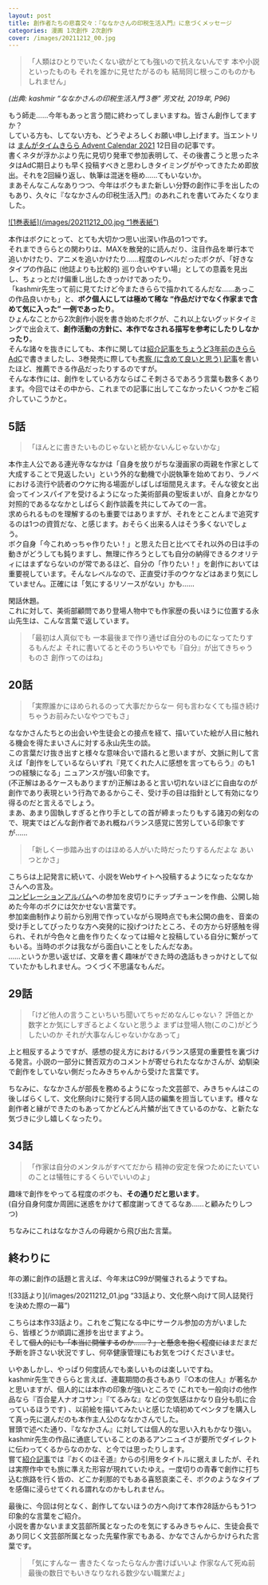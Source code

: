 ```yaml
---
layout: post
title: 創作者たちの悲喜交々：『ななかさんの印税生活入門』に息づくメッセージ
categories: 漫画 1次創作 2次創作
cover: /images/20211212_00.jpg
---
```


> 「人類はひとりでいたくない欲がとても強いので抗えないんです 本や小説といったものも それを誰かに見せたがるのも 結局同じ根っこのものかもしれません」

*(出典: kashmir “ななかさんの印税生活入門 3巻” 芳文社, 2019年, P96)*

もう師走……今年もあっと言う間に終わってしまいますね。皆さん創作してますか？  
している方も、してない方も、どうぞよろしくお願い申し上げます。当エントリは [まんがタイムきらら Advent Calendar 2021][Ref1] 12日目の記事です。  
書くネタが浮かぶより先に見切り発車で参加表明して、その後書こうと思ったネタはAdC期日よりも早く投稿すべきと思わしきタイミングがやってきたため即放出。それを2回繰り返し、執筆は混迷を極め……てもいないか。  
まあそんなこんなありつつ、今年はボクもまた新しい分野の創作に手を出したのもあり、久々に『ななかさんの印税生活入門』のあれこれを書いてみたくなりました。

[![1巻表紙](/images/20211212_00.jpg “1巻表紙”)][QTD0]

本作はボクにとって、とても大切かつ思い出深い作品の1つです。  
それまできららとの関わりは、MAXを散発的に読んだり、注目作品を単行本で追いかけたり、アニメを追いかけたり……程度のレベルだったボクが、「好きなタイプの作品に (他誌よりも比較的) 巡り合いやすい場」としての意義を見出し、ちょっとだけ偏重し出したきっかけであったり。  
「kashmir先生って前に見てたけど今またきららで描かれてるんだな……あっこの作品良いかも」と、**ボク個人にしては極めて稀な “作品だけでなく作家まで含めて気に入った” 一例であったり**。  
ひょんなことから2次創作小説を書き始めたボクが、これ以上ないグッドタイミングで出会えて、**創作活動の方針に、本作でなされる描写を参考にしたりしなかったり**。  
そんな諸々を抜きにしても、本作に関しては[紹介記事を][Ref2][ちょうど3年前のきららAdC][Ref3]で書きましたし、3巻発売に際しても[考察 (に含めて良いと思う) 記事][Ref4]を書いたほど、推薦できる作品だったりするのですが。  
そんな本作には、創作をしている方ならばこそ刺さるであろう言葉も数多くあります。今回ではその中から、これまでの記事に出してこなかったいくつかをご紹介していこうかと。

## 5話

>「ほんとに書きたいものじゃないと続かないんじゃないかな」

本作主人公である連光寺ななかは「自身を放りがちな漫画家の両親を作家として大成することで見返したい」という外的な動機で小説執筆を始めており、ラノベにおける流行や読者のウケに拘る場面がしばしば垣間見えます。そんな彼女と出会ってインスパイアを受けるようになった美術部員の聖坂まいが、自身とかなり対照的であるななかとしばらく創作談義を共にしてみての一言。  
求められるものを理解するのも重要ではありますが、それをとことんまで追究するのは1つの資質だな、と感じます。おそらく出来る人はそう多くないでしょう。  
ボク自身「今これめっちゃ作りたい！」と思えた日と比べてそれ以外の日は手の動きがどうしても鈍りますし、無理に作ろうとしても自分の納得できるクオリティにはまずならないのが常であるほど、自分の「作りたい！」を創作においては重要視しています。そんなレベルなので、正直受け手のウケなどはあまり気にしていません。正確には「気にするリソースがない」かも……

閑話休題。  
これに対して、美術部顧問であり登場人物中でも作家歴の長いほうに位置する永山先生は、こんな言葉で返しています。

>「最初は人真似でも 一本最後まで作り通せば自分のものになってたりするもんだよ それに書いてるとそのうちいやでも『自分』が出てきちゃうものさ 創作ってのはね」

## 20話

> 「実際誰かにほめられるのって大事だからなー 何も言わなくても描き続けちゃうお前みたいなやつでもさ」

ななかさんたちとの出会いや生徒会との接点を経て、描いていた絵が人目に触れる機会を得たまいさんに対する永山先生の談。  
この言葉だけ抜き出すと様々な意味合いで語れると思いますが、文脈に則して言えば「創作をしているならいずれ『見てくれた人に感想を言ってもらう』のも1つの経験になる」ニュアンスが強い印象です。  
(不正解はあるケースもありますが)正解はあると言い切れないほどに自由なのが創作であり表現という行為であるからこそ、受け手の目は指針として有効になり得るのだと言えるでしょう。  
まあ、あまり固執しすぎると作り手としての首が締まったりもする諸刃の剣なので、現実ではどんな創作者であれ概ねバランス感覚に苦労している印象ですが……

> 「新しく一歩踏み出すのはほめる人がいた時だったりするんだよな あいつとかさ」

こちらは上記発言に続いて、小説をWebサイトへ投稿するようになったななかさんへの言及。  
[コンピレーションアルバム][Ref5]への参加を皮切りにチップチューンを作曲、公開し始めた今年のボクには欠かせない言葉です。  
参加楽曲制作より前から別用で作っていながら現時点でも未公開の曲を、音楽の受け手としてぴったりな方へ突発的に投げつけたところ、その方から好感触を得られ、それが今色々と曲を作りたくなっては細々と投稿している自分に繋がってもいる。当時のボクは我ながら面白いことをしたんだなあ。  
……というか思い返せば、文章を書く趣味ができた時の逸話もきっかけとして似ていたかもしれません。つくづく不思議なもんだ。

## 29話

> 「けど他人の言うこといちいち聞いてちゃだめなんじゃない？ 評価とか数字とか気にしすぎるとよくないと思うよ まずは登場人物(このこ)がどうしたいのか それが大事なんじゃないかなあって」

上と相反するようですが、感想の捉え方におけるバランス感覚の重要性を裏づける発言。小説の一部分に賛否双方のコメントが寄せられたななかさんが、幼馴染で創作をしていない側だったみきちゃんから受けた言葉です。

ちなみに、ななかさんが部長を務めるようになった文芸部で、みきちゃんはこの後しばらくして、文化祭向けに発行する同人誌の編集を担当しています。様々な創作者と縁ができたのもあってかどんどん片鱗が出てきているのかな、と新たな気づきに少し嬉しくなったり。

## 34話

> 「作家は自分のメンタルがすべてだから 精神の安定を保つためにたいていのことは犠牲にするくらいでいいのよ」

趣味で創作をやってる程度のボクも、**その通りだと思います**。  
(自分自身何度か周囲に迷惑をかけて都度謝ってきてるなあ……と顧みたりしつつ)

ちなみにこれはななかさんの母親から飛び出た言葉。

## 終わりに

年の瀬に創作の話題と言えば、今年末はC99が開催されるようですね。

![33話より](/images/20211212_01.jpg “33話より、文化祭へ向けて同人誌発行を決めた際の一幕”)

こちらは本作33話より。これをご覧になる中にサークル参加の方がいましたら、皆様どうか順調に進捗を出せますよう。  
そして~~個人的にも「本当に開催するのか……？」と懸念を抱く程度には~~まだまだ予断を許さない状況ですし、何卒健康管理にもお気をつけくださいませ。

いやあしかし、やっぱり何度読んでも楽しいものは楽しいですね。  
kashmir先生できららと言えば、連載期間の長さもあり『○本の住人』が著名かと思いますが、個人的には本作の印象が強いところで (これでも一般向けの他作品なら『百合星人ナオコサン』『てるみな』などの空気感はかなり自分も肌に合っているほうです) 、以前絵を描いてみたいと感じた頃初めてペンタブを購入して真っ先に選んだのも本作主人公のななかさんでした。  
冒頭で述べた通り、『ななかさん』に対しては個人的な思い入れもかなり強い。kashmir先生の作品に通底していることのあるアンニュイさが要所でダイレクトに伝わってくるからなのかな、と今では思ったりします。  
嘗て[紹介記事][Ref2]では『おくのほそ道』からの引用をタイトルに据えましたが、それは実際作中でも旅に準えた形容が現れていたゆえ。一度切りの青春で創作に打ち込む旅路を行く皆の、どこか刹那的でもある喜怒哀楽こそ、ボクのようなタイプを感傷に浸らせてくれる謂れなのかもしれません。

最後に、今回は何となく、創作してないほうの方へ向けて本作28話からもう1つ印象的な言葉をご紹介。  
小説を書かないまま文芸部所属となったのを気にするみきちゃんに、生徒会長であり同じく文芸部所属となった先輩作家でもある、かなでさんからかけられた言葉です。

> 「気にすんなー 書きたくなったらなんか書けばいいよ 作家なんて死ぬ前最後の数日でもいきなりなれる数少ない職業だよ」

[Ref1]: https://adventar.org/calendars/6235
[Ref2]: /2018-12-02-comic/
[Ref3]: https://adventar.org/calendars/2891
[Ref4]: /2019-05-03-comic/
[Ref5]: https://kbrec.bandcamp.com/album/kururu-bloomin

[QTD0]: https://www.amazon.co.jp/dp/483224809X
